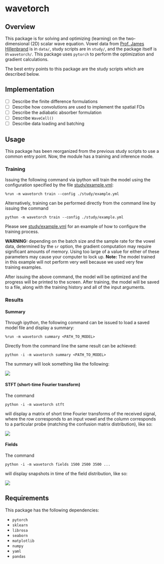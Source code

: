# wavetorch

## Overview

This package is for solving and optimizing (learning) on the two-dimensional (2D) scalar wave equation. Vowel data from [Prof. James Hillenbrand](https://homepages.wmich.edu/~hillenbr/voweldata.html) is in `data/`, study scripts are in `study/`, and the package itself is in `wavetorch/`. This package uses `pytorch` to perform the optimization and gradient calculations.

The best entry points to this package are the study scripts which are described below.

## Implementation

 - [ ] Describe the finite difference formulations
 - [ ] Describe how convolutions are used to implement the spatial FDs
 - [ ] Describe the adiabatic absorber formulation
 - [ ] Describe `WaveCell()`
 - [ ] Describe data loading and batching

## Usage

This package has been reorganized from the previous study scripts to use a common entry point. Now, the module has a training and inference mode. 

### Training

Issuing the following command via ipython will train the model using the configuration specified by the file [study/example.yml](study/example.yml):
```
%run -m wavetorch train --config ./study/example.yml
```
Alternatively, training can be performed directly from the command line by issuing the command
```
python -m wavetorch train --config ./study/example.yml
```

Please see [study/example.yml](study/example.yml) for an example of how to configure the training process.

**WARNING:** depending on the batch size and the sample rate for the vowel data, determined by the `sr` option, the gradient computation may require significant amounts of memory. Using too large of a value for either of these parameters may cause your computer to lock up.
**Note:** The model trained in this example will not perform very well because we used very few training examples.

After issuing the above command, the model will be optimized and the progress will be printed to the screen. After training, the model will be saved to a file, along with the training history and all of the input arguments.

### Results

#### Summary

Through ipython, the following command can be issued to load a saved model file and display a summary:
```
%run -m wavetorch summary <PATH_TO_MODEL>
```
Directly from the command line the same result can be achieved:
```
python -i -m wavetorch summary <PATH_TO_MODEL>
```
The summary will look something like the following:

![](../master/img/summary.png)

#### STFT (short-time Fourier transform)

The command
```
python -i -m wavetorch stft
```
will display a matrix of short time Fourier transforms of the received signal, where the row corresponds to an input vowel and the column corresponds to a particular probe (matching the confusion matrix distribution), like so:

![](../master/img/stft.png)

#### Fields

The command
```
python -i -m wavetorch fields 1500 2500 3500 ...
```
will display snapshots in time of the field distribution, like so:

![](../master/img/fields.png)

## Requirements

This package has the following dependencies:

* `pytorch`
* `sklearn`
* `librosa`
* `seaborn`
* `matplotlib`
* `numpy`
* `yaml`
* `pandas`
